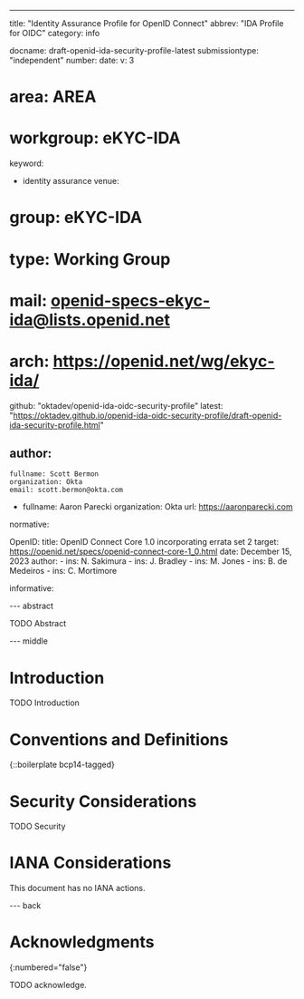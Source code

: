 ---
title: "Identity Assurance Profile for OpenID Connect"
abbrev: "IDA Profile for OIDC"
category: info

docname: draft-openid-ida-security-profile-latest
submissiontype: "independent"
number:
date:
v: 3
# area: AREA
# workgroup: eKYC-IDA
keyword:
 - identity assurance
venue:
#  group: eKYC-IDA
#  type: Working Group
#  mail: openid-specs-ekyc-ida@lists.openid.net
#  arch: https://openid.net/wg/ekyc-ida/
  github: "oktadev/openid-ida-oidc-security-profile"
  latest: "https://oktadev.github.io/openid-ida-oidc-security-profile/draft-openid-ida-security-profile.html"

author:
 -
    fullname: Scott Bermon
    organization: Okta
    email: scott.bermon@okta.com
 -
    fullname: Aaron Parecki
    organization: Okta
    url: https://aaronparecki.com

normative:

  OpenID:
    title: OpenID Connect Core 1.0 incorporating errata set 2
    target: https://openid.net/specs/openid-connect-core-1_0.html
    date: December 15, 2023
    author:
      - ins: N. Sakimura
      - ins: J. Bradley
      - ins: M. Jones
      - ins: B. de Medeiros
      - ins: C. Mortimore

informative:



--- abstract

TODO Abstract


--- middle

# Introduction

TODO Introduction


# Conventions and Definitions

{::boilerplate bcp14-tagged}


# Security Considerations

TODO Security


# IANA Considerations

This document has no IANA actions.


--- back

# Acknowledgments
{:numbered="false"}

TODO acknowledge.
